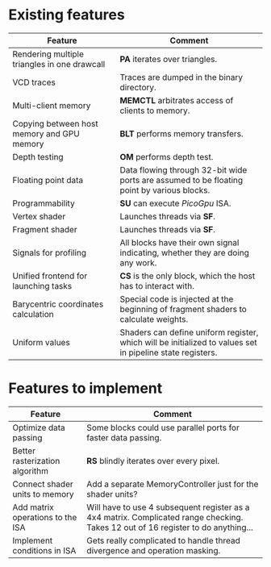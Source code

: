 # Existing features

| Feature                                      | Comment                                                                                                   |
| -------------------------------------------- | --------------------------------------------------------------------------------------------------------- |
| Rendering multiple triangles in one drawcall | **PA** iterates over triangles.                                                                           |
| VCD traces                                   | Traces are dumped in the binary directory.                                                                |
| Multi-client memory                          | **MEMCTL** arbitrates access of clients to memory.                                                        |
| Copying between host memory and GPU memory   | **BLT** performs memory transfers.                                                                        |
| Depth testing                                | **OM** performs depth test.                                                                               |
| Floating point data                          | Data flowing through 32-bit wide ports are assumed to be floating point by various blocks.                |
| Programmability                              | **SU** can execute *PicoGpu* ISA.                                                                         |
| Vertex shader                                | Launches threads via **SF**.                                                                              |
| Fragment shader                              | Launches threads via **SF**.                                                                              |
| Signals for profiling                        | All blocks have their own signal indicating, whether they are doing any work.                             |
| Unified frontend for launching tasks         | **CS** is the only block, which the host has to interact with.                                            |
| Barycentric coordinates calculation          | Special code is injected at the beginning of fragment shaders to calculate weights.                       |
| Uniform values                               | Shaders can define uniform register, which will be initialized to values set in pipeline state registers. |

# Features to implement

| Feature                           | Comment                                                                                                                           |
| --------------------------------- | --------------------------------------------------------------------------------------------------------------------------------- |
| Optimize data passing             | Some blocks could use parallel ports for faster data passing.                                                                     |
| Better rasterization algorithm    | **RS** blindly iterates over every pixel.                                                                                         |
| Connect shader units to memory    | Add a separate MemoryController just for the shader units?                                                                        |
| Add matrix operations to the ISA  | Will have to use 4 subsequent register as a 4x4 matrix. Complicated range checking. Takes 12 out of 16 register to do anything... |
| Implement conditions in ISA       | Gets really complicated to handle thread divergence and operation masking.                                                        |
